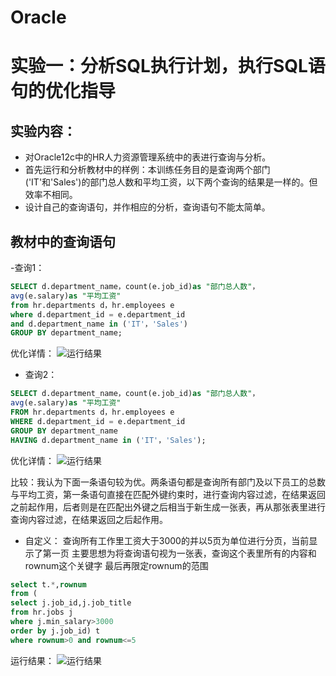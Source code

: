 # Oracle
# 实验一：分析SQL执行计划，执行SQL语句的优化指导

## 实验内容：
- 对Oracle12c中的HR人力资源管理系统中的表进行查询与分析。
- 首先运行和分析教材中的样例：本训练任务目的是查询两个部门('IT'和'Sales')的部门总人数和平均工资，以下两个查询的结果是一样的。但效率不相同。
- 设计自己的查询语句，并作相应的分析，查询语句不能太简单。

## 教材中的查询语句

-查询1：

```SQL
SELECT d.department_name，count(e.job_id)as "部门总人数"，
avg(e.salary)as "平均工资"
from hr.departments d，hr.employees e
where d.department_id = e.department_id
and d.department_name in ('IT'，'Sales')
GROUP BY department_name;
```
优化详情：
![运行结果](https://github.com/LYL001/Oracle/blob/master/test1/1.png)



- 查询2：
```SQL
SELECT d.department_name，count(e.job_id)as "部门总人数"，
avg(e.salary)as "平均工资"
FROM hr.departments d，hr.employees e
WHERE d.department_id = e.department_id
GROUP BY department_name
HAVING d.department_name in ('IT'，'Sales');
```
优化详情：
![运行结果](https://github.com/LYL001/Oracle/blob/master/test1/2.png)

比较：我认为下面一条语句较为优。两条语句都是查询所有部门及以下员工的总数与平均工资，第一条语句直接在匹配外键约束时，进行查询内容过滤，在结果返回之前起作用，后者则是在匹配出外键之后相当于新生成一张表，再从那张表里进行查询内容过滤，在结果返回之后起作用。


- 自定义：
查询所有工作里工资大于3000的并以5页为单位进行分页，当前显示了第一页
主要思想为将查询语句视为一张表，查询这个表里所有的内容和rownum这个关键字
最后再限定rownum的范围

```sql
select t.*,rownum 
from (
select j.job_id,j.job_title 
from hr.jobs j 
where j.min_salary>3000 
order by j.job_id) t 
where rownum>0 and rownum<=5
```

运行结果：
![运行结果](https://github.com/LYL001/Oracle/blob/master/test1/3.png)

